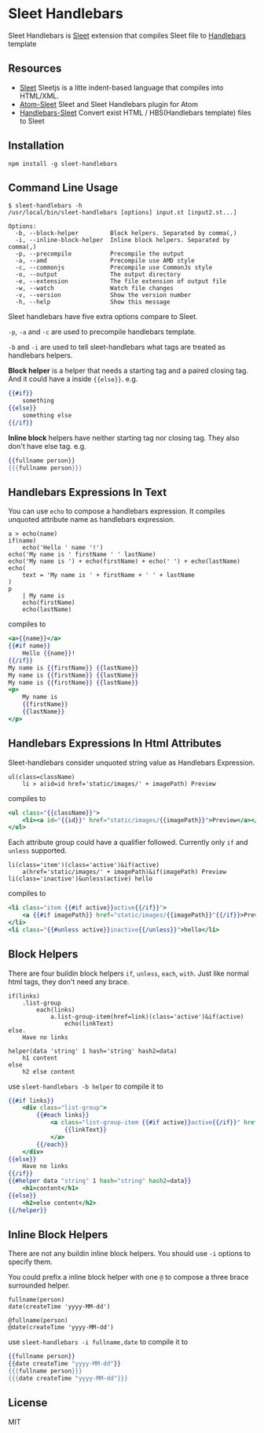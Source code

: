 # Sleet Handlebars
Sleet Handlebars is [Sleet](https://github.com/JacoKoo/sleetjs) extension that compiles Sleet file to 
[Handlebars](http://handlebarsjs.com) template

## Resources
* [Sleet](https://github.com/JacoKoo/sleetjs) Sleetjs is a litte indent-based language that compiles into HTML/XML.
* [Atom-Sleet](https://github.com/JacoKoo/atom-sleet) Sleet and Sleet Handlebars plugin for Atom
* [Handlebars-Sleet](https://github.com/JacoKoo/handlebars-sleet) Convert exist HTML / HBS(Handlebars template) files to Sleet

## Installation
```
npm install -g sleet-handlebars
```

## Command Line Usage

```
$ sleet-handlebars -h
/usr/local/bin/sleet-handlebars [options] input.st [input2.st...]

Options:
  -b, --block-helper         Block helpers. Separated by comma(,)
  -i, --inline-block-helper  Inline block helpers. Separated by comma(,)
  -p, --precompile           Precompile the output
  -a, --amd                  Precompile use AMD style
  -c, --commonjs             Precompile use CommonJs style
  -o, --output               The output directory
  -e, --extension            The file extension of output file
  -w, --watch                Watch file changes
  -v, --version              Show the version number
  -h, --help                 Show this message
```

Sleet handlebars have five extra options compare to Sleet.

`-p`, `-a` and `-c` are used to precompile handlebars template.

`-b` and `-i` are used to tell sleet-handlebars what tags are treated as
handlebars helpers.

**Block helper** is a helper that needs a starting tag and a paired closing tag. And
it could have a inside `{{else}}`. e.g.
```handlebars
{{#if}}
    something
{{else}}
    something else
{{/if}}
```

**Inline block** helpers have neither starting tag nor closing tag. They also don't
have else tag. e.g.
```handlebars
{{fullname person}}
{{{fullname person}}}
```

## Handlebars Expressions In Text

You can use `echo` to compose a handlebars expression. It compiles unquoted
attribute name as handlebars expression.

```sleet
a > echo(name)
if(name)
    echo('Hello ' name '!')
echo('My name is ' firstName ' ' lastName)
echo('My name is ') + echo(firstName) + echo(' ') + echo(lastName)
echo(
    text = 'My name is ' + firstName + ' ' + lastName
)
p
    | My name is
    echo(firstName)
    echo(lastName)
```
compiles to
```handlebars
<a>{{name}}</a>
{{#if name}}
    Hello {{name}}!
{{/if}}
My name is {{firstName}} {{lastName}}
My name is {{firstName}} {{lastName}}
My name is {{firstName}} {{lastName}}
<p>
    My name is
    {{firstName}}
    {{lastName}}
</p>
```

## Handlebars Expressions In Html Attributes

Sleet-handlebars consider unquoted string value as Handlebars Expression.
```sleet
ul(class=className)
    li > a(id=id href='static/images/' + imagePath) Preview
```
compiles to
```handlebars
<ul class="{{className}}">
    <li><a id="{{id}}" href="static/images/{{imagePath}}">Preview</a></li>
</ul>
```

Each attribute group could have a qualifier followed. Currently only `if` and
`unless` supported.
```sleet
li(class='item')(class='active')&if(active)
    a(href='static/images/' + imagePath)&if(imagePath) Preview
li(class='inactive')&unless(active) hello
```
compiles to
```handlebars
<li class="item {{#if active}}active{{/if}}">
    <a {{#if imagePath}} href="static/images/{{imagePath}}"{{/if}}>Preview</a>
</li>
<li class="{{#unless active}}inactive{{/unless}}">hello</li>
```

## Block Helpers

There are four buildin block helpers `if`, `unless`, `each`, `with`. Just like
normal html tags, they don't need any brace.

```sleet
if(links)
    .list-group
        each(links)
            a.list-group-item(href=link)(class='active')&if(active)
                echo(linkText)
else.
    Have no links

helper(data 'string' 1 hash='string' hash2=data)
    h1 content
else
    h2 else content
```
use `sleet-handlebars -b helper` to compile it to
```handlebars
{{#if links}}
    <div class="list-group">
        {{#each links}}
            <a class="list-group-item {{#if active}}active{{/if}}" href="{{link}}">
                {{linkText}}
            </a>
        {{/each}}
    </div>
{{else}}
    Have no links
{{/if}}
{{#helper data "string" 1 hash="string" hash2=data}}
    <h1>content</h1>
{{else}}
    <h2>else content</h2>
{{/helper}}
```

## Inline Block Helpers

There are not any buildin inline block helpers. You should use `-i` options to
specify them.

You could prefix a inline block helper with one `@` to compose a three brace
surrounded helper.

```sleet
fullname(person)
date(createTime 'yyyy-MM-dd')

@fullname(person)
@date(createTime 'yyyy-MM-dd')
```
use `sleet-handlebars -i fullname,date` to compile it to

```handlebars
{{fullname person}}
{{date createTime "yyyy-MM-dd"}}
{{{fullname person}}}
{{{date createTime "yyyy-MM-dd"}}}
```

## License

MIT
